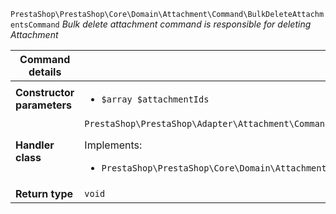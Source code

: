 `PrestaShop\PrestaShop\Core\Domain\Attachment\Command\BulkDeleteAttachmentsCommand`
_Bulk delete attachment command is responsible for deleting Attachment_

| Command details            |    |
| -------------------------- | -- |
| **Constructor parameters** | <ul> <li>`$array $attachmentIds`</li> </ul> |
| **Handler class**          | `PrestaShop\PrestaShop\Adapter\Attachment\CommandHandler\BulkDeleteAttachmentsHandler`  <p> Implements: </p> <ul>  <li>`PrestaShop\PrestaShop\Core\Domain\Attachment\CommandHandler\BulkDeleteAttachmentsHandlerInterface`</li>  |
| **Return type** |  `void`  |
